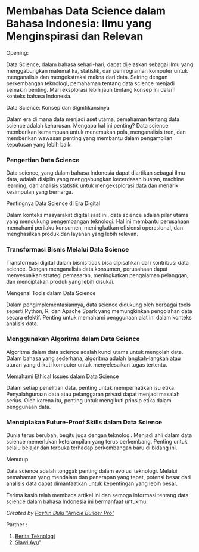 # Membahas Data Science dalam Bahasa Indonesia: Ilmu yang Menginspirasi dan Relevan

Opening:

Data Science, dalam bahasa sehari-hari, dapat dijelaskan sebagai ilmu yang menggabungkan matematika, statistik, dan pemrograman komputer untuk menganalisis dan mengekstraksi makna dari data. Seiring dengan perkembangan teknologi, pemahaman tentang data science menjadi semakin penting. Mari eksplorasi lebih jauh tentang konsep ini dalam konteks bahasa Indonesia.

Data Science: Konsep dan Signifikansinya

Dalam era di mana data menjadi aset utama, pemahaman tentang data science adalah keharusan. Mengapa hal ini penting? Data science memberikan kemampuan untuk menemukan pola, menganalisis tren, dan memberikan wawasan penting yang membantu dalam pengambilan keputusan yang lebih baik. 

### Pengertian Data Science
Data science, yang dalam bahasa Indonesia dapat diartikan sebagai ilmu data, adalah disiplin yang menggabungkan kecerdasan buatan, machine learning, dan analisis statistik untuk mengeksplorasi data dan menarik kesimpulan yang berharga.

Pentingnya Data Science di Era Digital

Dalam konteks masyarakat digital saat ini, data science adalah pilar utama yang mendukung pengembangan teknologi. Hal ini membantu perusahaan memahami perilaku konsumen, meningkatkan efisiensi operasional, dan menghasilkan produk dan layanan yang lebih relevan.

### Transformasi Bisnis Melalui Data Science
Transformasi digital dalam bisnis tidak bisa dipisahkan dari kontribusi data science. Dengan menganalisis data konsumen, perusahaan dapat menyesuaikan strategi pemasaran, meningkatkan pengalaman pelanggan, dan menciptakan produk yang lebih disukai.

Mengenal Tools dalam Data Science

Dalam pengimplementasiannya, data science didukung oleh berbagai tools seperti Python, R, dan Apache Spark yang memungkinkan pengolahan data secara efektif. Penting untuk memahami penggunaan alat ini dalam konteks analisis data.

### Menggunakan Algoritma dalam Data Science
Algoritma dalam data science adalah kunci utama untuk mengolah data. Dalam bahasa yang sederhana, algoritma adalah langkah-langkah atau aturan yang diikuti komputer untuk menyelesaikan tugas tertentu. 

Memahami Ethical Issues dalam Data Science

Dalam setiap penelitian data, penting untuk memperhatikan isu etika. Penyalahgunaan data atau pelanggaran privasi dapat menjadi masalah serius. Oleh karena itu, penting untuk mengikuti prinsip etika dalam penggunaan data.

### Menciptakan Future-Proof Skills dalam Data Science
Dunia terus berubah, begitu juga dengan teknologi. Menjadi ahli dalam data science memerlukan keterampilan yang terus berkembang. Penting untuk selalu belajar dan terbuka terhadap perkembangan baru di bidang ini.

Menutup

Data science adalah tonggak penting dalam evolusi teknologi. Melalui pemahaman yang mendalam dan penerapan yang tepat, potensi besar dari analisis data dapat dimanfaatkan untuk kepentingan yang lebih besar.

Terima kasih telah membaca artikel ini dan semoga informasi tentang data science dalam bahasa Indonesia ini bermanfaat untukmu.

_Created by [Pastiin Dulu "Article Builder Pro"](https://www.pastiin.com)_

Partner :
1. [Berita Teknologi](https://beritateknologi.id)
2. [Slawi Ayu](https://www.slawiayu.com)"
